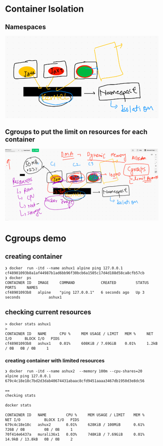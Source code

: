 # Container Isolation 

## Namespaces 

<img src="ns.png">

## Cgroups to put the limit on resources for each container 

<img src="cgroups.png">


# Cgroups demo 

## creating container 

```
❯ docker  run -itd --name ashux1 alpine ping 127.0.0.1
cf48901093b8a1af44987b1ad6bb96f30bcb6a1505c17d4d188d58ca8cfb57cb
❯ docker  ps
CONTAINER ID   IMAGE     COMMAND            CREATED         STATUS         PORTS     NAMES
cf48901093b8   alpine    "ping 127.0.0.1"   6 seconds ago   Up 3 seconds             ashux1

```

## checking current resources 

```
> docker stats ashux1 
> 
CONTAINER ID   NAME      CPU %     MEM USAGE / LIMIT   MEM %     NET I/O      BLOCK I/O   PIDS
cf48901093b8   ashux1    0.01%     608KiB / 7.69GiB    0.01%     1.2kB / 0B   0B / 0B     1

```

### creating container with limited resources 

```
❯ docker  run -itd --name ashux2  --memory 100m --cpu-shares=20  alpine ping 127.0.0.1
679c4c18e18c7bd2d3dab40674431abaac8cfd9451aaaa3467db1950d3e8dc56

==
checking stats 

docker stats 

CONTAINER ID   NAME         CPU %     MEM USAGE / LIMIT    MEM %     NET I/O           BLOCK I/O   PIDS
679c4c18e18c   ashux2       0.01%     628KiB / 100MiB      0.61%     726B / 0B         0B / 0B     1
70f414e6437a   murali36x1   0.03%     748KiB / 7.69GiB     0.01%     14.9kB / 13.8kB   0B / 0B     2

```

